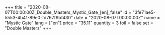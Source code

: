 +++
title = "2020-08-07T00:00:00Z_Double_Masters_Mystic_Gate_[en]_false"
id = "3fe71ae5-5553-4b41-89e0-fd767f9bf430"
date = "2020-08-07T00:00:00Z"
name = "Mystic Gate"
lang = ["en"]
price = "35.11"
quantity = 3
foil = false
set = "Double Masters"
+++
